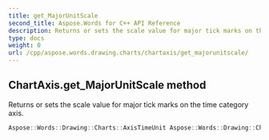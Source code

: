 ```yaml
---
title: get_MajorUnitScale
second_title: Aspose.Words for C++ API Reference
description: Returns or sets the scale value for major tick marks on the time category axis. 
type: docs
weight: 0
url: /cpp/aspose.words.drawing.charts/chartaxis/get_majorunitscale/
---
```

## ChartAxis.get_MajorUnitScale method


Returns or sets the scale value for major tick marks on the time category axis.

```cpp
Aspose::Words::Drawing::Charts::AxisTimeUnit Aspose::Words::Drawing::Charts::ChartAxis::get_MajorUnitScale()
```

